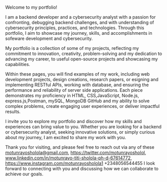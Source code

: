 Welcome to my portfolio! 

I am a backend developer and a cybersecurity analyst with a passion for confronting, debugging backend challenges, and with understanding of cybersecurity principles, practices, and technologies. Through this portfolio, I aim to showcase my journey, skills, and accomplishments in sofeware development and cybersecurity.

My portfolio is a collection of some of my projects, reflecting my commitment to innovation, creativity, problem-solving and my dedication to advancing my career, to useful open-source projects and showcasing my capabilities.

Within these pages, you will find examples of my work, including  web development projects, design creations, research papers, or esigning and implementing RESTful APIs, working with database, and ensuring the performance and reliability of server side applications. Each piece demonstrates my proficiency in HTML, CSS,JavaScript, Node.js, express.js,Postman, mySQL, MongoDB GitHub and my ability to solve complex problems, create engaging user experiences, or deliver impactful results.

I invite you to explore my portfolio and discover how my skills and experiences can bring value to you. Whether you are looking for a  backend or cybersecurity analyst, seeking innovative solutions, or simply curious about my journey, I am excited to share my work with you.

Thank you for visiting, and please feel free to reach out via any of these 
motunrayosholola@gmail.com, https://twitter.com/motunrayosholol, www.linkedin.com/in/motunrayo-titi-sholola-ph-d-67614772, https://www.instagram.com/motunrayosholola1
+2348056544455
I look forward to connecting with you and discussing how we can collaborate to achieve our goals.